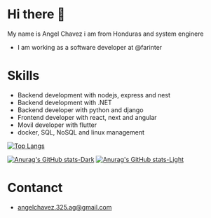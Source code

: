 # Hi there 👋
My name is Angel Chavez i am from Honduras and system enginere 
- I am working as a software developer at @farinter 

# Skills
- Backend development with nodejs, express and nest
- Backend development with .NET
- Backend developer with python and django
- Frontend developer with react, next and angular
- Movil developer with flutter
- docker, SQL, NoSQL and linux management

[![Top Langs](https://github-readme-stats.vercel.app/api/top-langs/?username=agchavez&hide_progress=true)](https://github.com/anuraghazra/github-readme-stats)

[![Anurag's GitHub stats-Dark](https://github-readme-stats.vercel.app/api?username=agchavez&show_icons=true&theme=dark#gh-dark-mode-only)](https://github.com/anuraghazra/github-readme-stats#gh-dark-mode-only)
[![Anurag's GitHub stats-Light](https://github-readme-stats.vercel.app/api?username=agchavez&show_icons=true&theme=default#gh-light-mode-only)](https://github.com/anuraghazra/github-readme-stats#gh-light-mode-only)

# Contanct 
- angelchavez.325.ag@gmail.com
<!--
**agchavez/agchavez** is a ✨ _special_ ✨ repository because its `README.md` (this file) appears on your GitHub profile.

Here are some ideas to get you started:

- 🔭 I’m currently working on ...
- 🌱 I’m currently learning ...
- 👯 I’m looking to collaborate on ...
- 🤔 I’m looking for help with ...
- 💬 Ask me about ...
- 📫 How to reach me: ...
- 😄 Pronouns: ...
- ⚡ Fun fact: ...
-->
